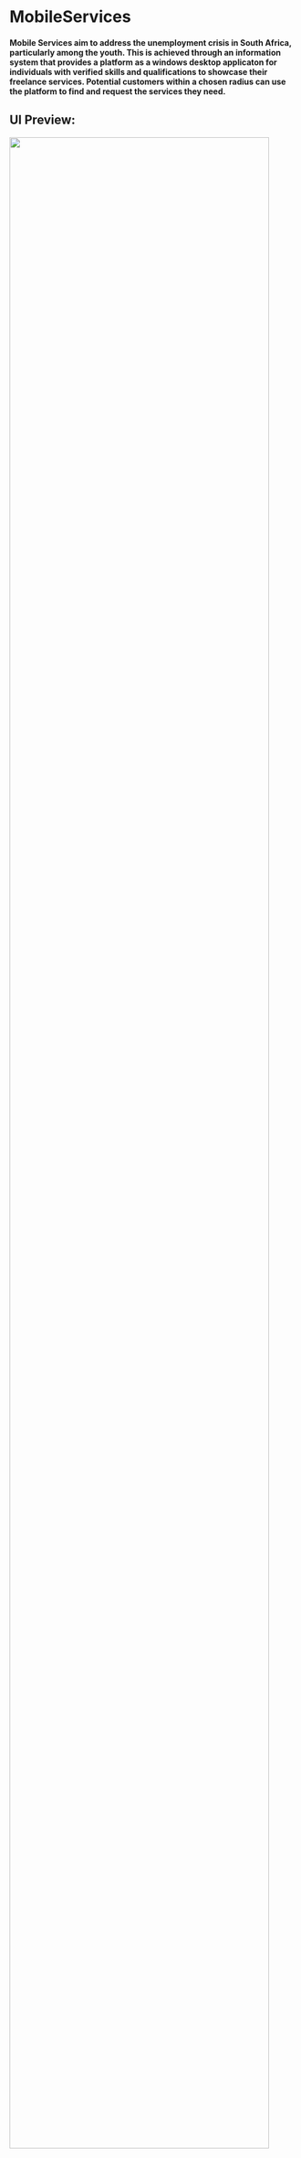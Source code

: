 
# MobileServices
#### Mobile Services aim to address the unemployment crisis in South Africa, particularly among the youth. This is achieved through an information system that provides a platform as a windows desktop applicaton for individuals with verified skills and qualifications to showcase their freelance services. Potential customers within a chosen radius can use the platform to find and request the services they need.

## UI Preview:
<img width="95%" src="https://drive.google.com/thumbnail?id=1unwHLIjDVmbdbOcGKmr_vG8vmpYSxSUa&sz=w1000" />
<img width="95%" src="https://drive.google.com/thumbnail?id=148DX_e2OBBgg9BgnHHb04qRMe9-ePrLZ&sz=w1000"/>

## System Architecture:
###### I have built The application following a <a href="https://blog.cleancoder.com/uncle-bob/2012/08/13/the-clean-architecture.html">Clean Architecture</a> design phillosophy by <a href="http://cleancoder.com/products">@Uncle Bob martin</a> to bring about separation of concerns between the Business logic layer and  the Presentation layer to allow for high Perfomance, Maintanability and  Testibility.

<img width="95%" src="https://drive.google.com/thumbnail?id=1798xH1Oexdi_FggIjq1P1HJx56Pegku2&sz=w1000" />




## Functionality:
#### <ins>Customer Side</ins>
<ol>
  <li>
    Home Page Display:
    <ul>
      <li>When the system launches, the home page will display a random list of all available services from the database.</li>
    </ul>
    
    
  </li>

  <li>
    Service Selection and User Authentication:
    <ul>
        <li>When a customer clicks on a service item, the system will prompt them to register or log in, depending on whether they already have an account.</li>
        <li>If the customer chooses to log in, they must provide an email and password.</li>
        <li>If the customer does not have an account, they must register. Registration requires entering name, surname, phone number, email, password, WhatsApp number (optional), city or town, and physical address.</li> 
  </ul>
    
    
  </li>

  <li>
    Post-Registration Experience:
    <ul>
      <li>After registration, the system will display services available in the user's area on the home panel.</li>
      <li>The user can search for services by title, location, or name.</li>
    </ul>
    
    
  </li>

  <li>
     Order Notifications:
    <ul>
        <li>Upon successful order completion, a notification will be sent to the service provider, and the customer will receive a notification regarding the status of their order.</li>
       
  </ul>

  <li>
     Profile Management:
    <ul>
        <li>When the user clicks on the profile icon, the system will display the profile page, where the user can view and update their profile.</li>
       
  </ul>

  <li>
     Order Management:
    <ul>
        <li>When the user clicks on the "My Orders" button, the system will display the orders page, where the user can view requested orders and their status (pending or accepted).</li>
       
  </ul>
</ol>

#### <ins>Service Provider Side</ins>
<ol>
  <li>
    Default Registration:
    <ul>
      <li>By default, users are registered as customers.</li>
    </ul>
    
    
  </li>

  <li>
    Service Provider Registration:
    <ul>
        <li>Users can opt to register as service providers.</li>
        <li>The system will prompt the user with a registration form to register as a service  provider.</li> 
  </ul>
    
    
  </li>

  <li>
    Main Page Navigation:
    <ul>
      <li>The main page UI navigation panel will include a "Completed" button, launching a page that shows accepted services, and a "My Services" panel, where the service provider can view and add new services.</li>
    </ul>
    
    
  </li>

  <li>
    Adding New Services:
    <ul>
        <li>When creating a new service, the user will be prompted with a form to provide the service information.</li>
       
  </ul>
</ol>




## About the project:
I have built this application with <a href="https://github.com/facebook/create-react-app](https://dotnet.microsoft.com/en-us/download/dotnet-framework/net481">.NET 4.8 Framework</a> as a base.

#### <ins>Develpment tools:</ins>

<ol>
  <li>
    Frameworks:
    <ul>
      <li> .Net Framework: Development enviroment.</li>
    </ul>
    
    
  </li>

  <li>
    Libraries:
    <ul>
      <li>WinForm Library : For user interface </li>
      <li>Google Cloud Library : For creating a remote SQL instance to connect different devives to a backend SQL DBMS for testing purposes</li>
      <li>MySQL server Data tools : For connecting the application to  MySQL tools</li>
    </ul>
    
  </li>

  <li>
    Database:
    <ul>
      <li>MySQL Workbench: for integrating SQL development, administration, database design and creation of the database </li>
    </ul>
    
  </li>

  <li>
    Programming Languages:
    <ul>
      <li>C#: for building the application  business logic and the user interface.</li>
      <li>SQL: for building the system's backend database queries.</li
    </ul>
    
  </li>

</ol>








